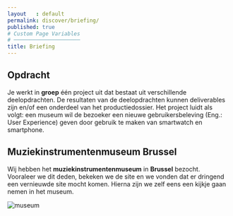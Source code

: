 ```yaml
---
layout   : default
permalink: discover/briefing/
published: true
# Custom Page Variables
# ─────────────────────
title: Briefing
---
```


## Opdracht
Je werkt in **groep** één project uit dat bestaat uit verschillende deelopdrachten. De resultaten van de deelopdrachten kunnen deliverables zijn en/of een onderdeel van het productiedossier.
Het project luidt als volgt: een museum wil de bezoeker een nieuwe gebruikersbeleving (Eng.: User Experience) geven door gebruik te maken van smartwatch en smartphone. 

## Muziekinstrumentenmuseum Brussel
Wij hebben het **muziekinstrumentenmuseum** in **Brussel** bezocht. Vooraleer we dit deden, bekeken we de site en we vonden dat er dringend een vernieuwde site mocht komen. Hierna zijn we zelf eens een kijkje gaan nemen in het museum. 

![museum](https://brusselsmuseums.imgix.net/covers/MIM-Hofberg_pano_170522_110758.jpg?w=600&h=330&fit=crop&q=40&auto=format%2Cenhance%2Ccompress)





